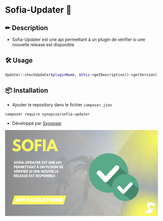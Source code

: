 # Sofia-Updater 💢
## ✏ Description
- Sofia-Updater est une api permettant à un plugin de vérifier si une nouvelle release est disponible

## 🛠 Usage

`````php
Updater::checkUpdate($pluginName, $this->getDescription()->getVersion(), $ownerRepo, $repoName');
`````

## 📦 Installation
- Ajouter le repository dans le fichier ``composer.json``

`````
composer require synopsie/sofia-updater
`````

- Développé par [Synopsie](https://arkaniastudios.com)

![Sofia-Updater](sofia-updater.png)